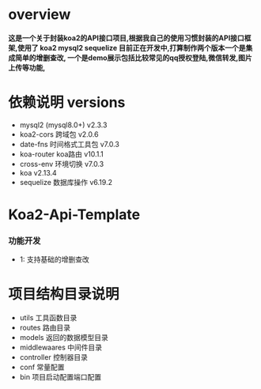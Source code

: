# overview
#### 这是一个关于封装koa2的API接口项目,根据我自己的使用习惯封装的API接口框架,使用了 koa2  mysql2 sequelize 目前正在开发中,打算制作两个版本一个是集成简单的增删查改, 一个是demo展示包括比较常见的qq授权登陆,微信转发,图片上传等功能,

# 依赖说明 versions
-  mysql2  (mysql8.0+) v2.3.3
-  koa2-cors  跨域包 v2.0.6
-  date-fns  时间格式工具包 v7.0.3
-  koa-router koa路由 v10.1.1
-  cross-env  环境切换 v7.0.3
-  koa  v2.13.4
-  sequelize 数据库操作 v6.19.2

# Koa2-Api-Template
### 功能开发

- 1: 支持基础的增删查改

#  项目结构目录说明

- utils  工具函数目录
- routes 路由目录
- models 返回的数据模型目录
- middlewaares  中间件目录
- controller 控制器目录 
- conf 常量配置
- bin  项目启动配置端口配置
